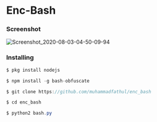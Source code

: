 <h1>Enc-Bash</h1>

<h3>Screenshot</h3>

![Screenshot_2020-08-03-04-50-09-94](https://user-images.githubusercontent.com/46747652/89133301-f437a000-d544-11ea-90e0-a0b734bc837e.png)

<h3>Installing</h3>

```java
$ pkg install nodejs

$ npm install -g bash-obfuscate

$ git clone https://github.com/muhammadfathul/enc_bash

$ cd enc_bash

$ python2 bash.py
```

